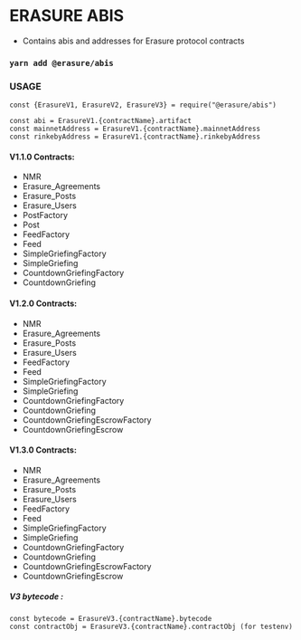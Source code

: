 # ERASURE ABIS

- Contains abis and addresses for Erasure protocol contracts

### `yarn add @erasure/abis`

### USAGE

```
const {ErasureV1, ErasureV2, ErasureV3} = require("@erasure/abis")

const abi = ErasureV1.{contractName}.artifact
const mainnetAddress = ErasureV1.{contractName}.mainnetAddress
const rinkebyAddress = ErasureV1.{contractName}.rinkebyAddress
```

#### V1.1.0 Contracts:

- NMR
- Erasure_Agreements
- Erasure_Posts
- Erasure_Users
- PostFactory
- Post
- FeedFactory
- Feed
- SimpleGriefingFactory
- SimpleGriefing
- CountdownGriefingFactory
- CountdownGriefing

#### V1.2.0 Contracts:

- NMR
- Erasure_Agreements
- Erasure_Posts
- Erasure_Users
- FeedFactory
- Feed
- SimpleGriefingFactory
- SimpleGriefing
- CountdownGriefingFactory
- CountdownGriefing
- CountdownGriefingEscrowFactory
- CountdownGriefingEscrow

#### V1.3.0 Contracts:

- NMR
- Erasure_Agreements
- Erasure_Posts
- Erasure_Users
- FeedFactory
- Feed
- SimpleGriefingFactory
- SimpleGriefing
- CountdownGriefingFactory
- CountdownGriefing
- CountdownGriefingEscrowFactory
- CountdownGriefingEscrow


##### V3 bytecode : 

```aidl
const bytecode = ErasureV3.{contractName}.bytecode
const contractObj = ErasureV3.{contractName}.contractObj (for testenv)
```
